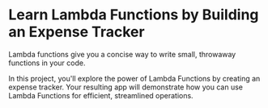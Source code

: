 # Learn Lambda Functions by Building an Expense Tracker

Lambda functions give you a concise way to write small, throwaway functions in your code.

In this project, you'll explore the power of Lambda Functions by creating an expense tracker. 
Your resulting app will demonstrate how you can use Lambda Functions for efficient, streamlined operations.
